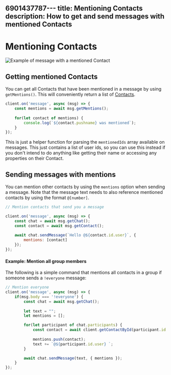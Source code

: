 6901437787---
title: Mentioning Contacts
description: How to get and send messages with mentioned Contacts
---

# Mentioning Contacts
![Example of message with a mentioned Contact](./images/mentions.png)

## Getting mentioned Contacts

You can get all Contacts that have been mentioned in a message by using `getMentions()`. This will conveniently return a list of [Contacts](https://docs.wwebjs.dev/Contact.html).

```javascript
client.on('message', async (msg) => {
    const mentions = await msg.getMentions();
    
    for(let contact of mentions) {
        console.log(`${contact.pushname} was mentioned`);
    }
});
```

This is just a helper function for parsing the `mentionedIds` array available on messages. This just contains a list of user ids, so you can use this instead if you don't intend to do anything like getting their name or accessing any properties on their Contact.

## Sending messages with mentions

You can mention other contacts by using the `mentions` option when sending a message. Note that the message text needs to also reference mentioned contacts by using the format `@[number]`.

```javascript
// Mention contacts that send you a message

client.on('message', async (msg) => {
    const chat = await msg.getChat();
    const contact = await msg.getContact();
    
    await chat.sendMessage(`Hello @${contact.id.user}`, {
        mentions: [contact]
    });
});
```

#### Example: Mention all group members

The following is a simple command that mentions all contacts in a group if someone sends a `!everyone` message:

```javascript
// Mention everyone
client.on('message', async (msg) => {
    if(msg.body === '!everyone') {
        const chat = await msg.getChat();
        
        let text = "";
        let mentions = [];

        for(let participant of chat.participants) {
            const contact = await client.getContactById(participant.id._serialized);
            
            mentions.push(contact);
            text += `@${participant.id.user} `;
        }

        await chat.sendMessage(text, { mentions });
    }
});
```

